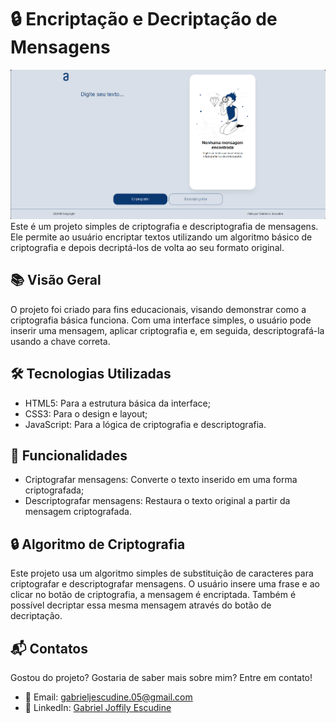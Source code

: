 # 🔒 Encriptação e Decriptação de Mensagens
<img src="screenshot.png" alt="Imagem geral do site">
Este é um projeto simples de criptografia e descriptografia de mensagens. Ele permite ao usuário encriptar textos utilizando um algoritmo básico de criptografia e depois decriptá-los de volta ao seu formato original.

## 📚 Visão Geral
O projeto foi criado para fins educacionais, visando demonstrar como a criptografia básica funciona. Com uma interface simples, o usuário pode inserir uma mensagem, aplicar criptografia e, em seguida, descriptografá-la usando a chave correta.

## 🛠️ Tecnologias Utilizadas
<ul>
  <li>HTML5: Para a estrutura básica da interface;</li>
  <li>CSS3: Para o design e layout;</li>
  <li>JavaScript: Para a lógica de criptografia e descriptografia.</li>
</ul>

## 🔑 Funcionalidades
<ul>
  <li>Criptografar mensagens: Converte o texto inserido em uma forma criptografada;</li>
  <li>Descriptografar mensagens: Restaura o texto original a partir da mensagem criptografada.</li>
</ul>

## 🔒 Algoritmo de Criptografia
Este projeto usa um algoritmo simples de substituição de caracteres para criptografar e descriptografar mensagens. O usuário insere uma frase e ao clicar no botão de criptografia, a mensagem é encriptada. Também é possível decriptar essa mesma mensagem através do botão de decriptação.

## 📬 Contatos
Gostou do projeto? Gostaria de saber mais sobre mim? Entre em contato!

- 📧 Email: [gabrieljescudine.05@gmail.com](mailto:gabrieljescudine.05@gmail.com)
- 💼 LinkedIn: [Gabriel Joffily Escudine](https://www.linkedin.com/in/gabrieljoffilyescudine/)
